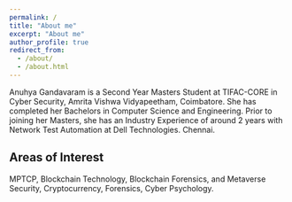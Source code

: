 ```yaml
---
permalink: /
title: "About me"
excerpt: "About me"
author_profile: true
redirect_from: 
  - /about/
  - /about.html
---
```

Anuhya Gandavaram is a Second Year Masters Student at TIFAC-CORE in Cyber Security, Amrita Vishwa Vidyapeetham, Coimbatore. She has completed her Bachelors in Computer Science and Engineering. Prior to joining her Masters, she has an Industry Experience of around 2 years with Network Test Automation at Dell Technologies. Chennai. 

Areas of Interest
------
MPTCP, Blockchain Technology, Blockchain Forensics, and Metaverse Security, Cryptocurrency, Forensics, Cyber Psychology.

